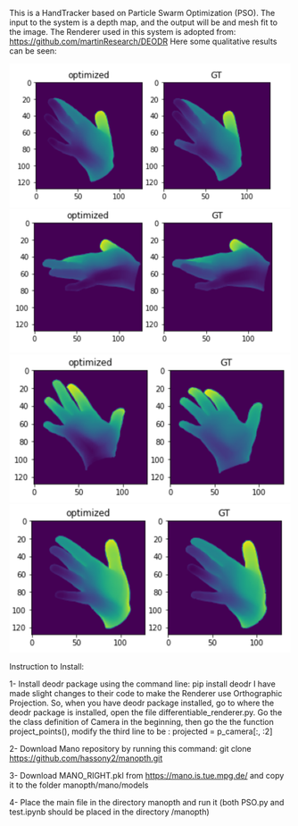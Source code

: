 This is a HandTracker based on Particle Swarm Optimization (PSO). 
The input to the system is a depth map, and the output will be and mesh fit to the image.
The Renderer used in this system is adopted from: https://github.com/martinResearch/DEODR
Here some qualitative results can be seen:

![alt text](https://github.com/mrezaei92/General-Topics/blob/master/PSO_HandTracker/data/1.png?raw=true)
![alt text](https://github.com/mrezaei92/General-Topics/blob/master/PSO_HandTracker/data/2.png?raw=true)
![alt text](https://github.com/mrezaei92/General-Topics/blob/master/PSO_HandTracker/data/3.png?raw=true)
![alt text](https://github.com/mrezaei92/General-Topics/blob/master/PSO_HandTracker/data/4.png?raw=true)




Instruction to Install:

1- Install deodr package using the command line: pip install deodr
I have made slight changes to their code to make the Renderer use Orthographic Projection.
So, when you have deodr package installed, go to where the deodr package is installed, open the file differentiable_renderer.py. Go the the class definition of Camera in the beginning, then go the the function project_points(), modify the third line to be :    projected = p_camera[:, :2]

2- Download Mano repository by running this command: git clone https://github.com/hassony2/manopth.git

3- Download MANO_RIGHT.pkl from https://mano.is.tue.mpg.de/ and copy it to the folder manopth/mano/models

4- Place the main file in the directory manopth and run it (both PSO.py and test.ipynb should be placed in the directory /manopth)
